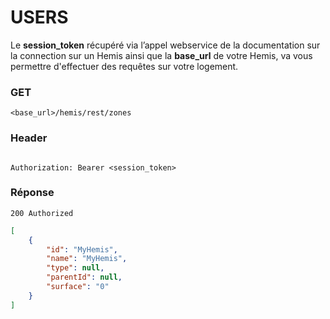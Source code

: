 <!-- TITLE: users -->
<!-- SUBTITLE: A quick summary of Users -->

# USERS
Le **session_token** récupéré via l’appel webservice de la documentation sur la connection sur un Hemis ainsi que la **base_url** de votre Hemis, va vous permettre d'effectuer des requêtes sur votre logement.
### GET
`<base_url>/hemis/rest/zones`
### Header

```text

Authorization: Bearer <session_token>

```

### Réponse
`200 Authorized`
```json
[
    {
        "id": "MyHemis",
        "name": "MyHemis",
        "type": null,
        "parentId": null,
        "surface": "0"
    }
]
```